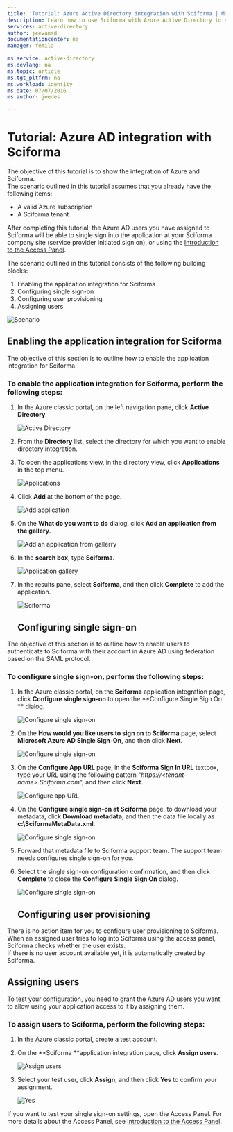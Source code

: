 ```yaml
---
title: 'Tutorial: Azure Active Directory integration with Sciforma | Microsoft Azure'
description: Learn how to use Sciforma with Azure Active Directory to enable single sign-on, automated provisioning, and more!
services: active-directory
author: jeevansd
documentationcenter: na
manager: femila

ms.service: active-directory
ms.devlang: na
ms.topic: article
ms.tgt_pltfrm: na
ms.workload: identity
ms.date: 07/07/2016
ms.author: jeedes

---
```

# Tutorial: Azure AD integration with Sciforma
The objective of this tutorial is to show the integration of Azure and Sciforma.  
The scenario outlined in this tutorial assumes that you already have the following items:

* A valid Azure subscription
* A Sciforma tenant

After completing this tutorial, the Azure AD users you have assigned to Sciforma will be able to single sign into the application at your Sciforma company site (service provider initiated sign on), or using the [Introduction to the Access Panel](active-directory-saas-access-panel-introduction.md).

The scenario outlined in this tutorial consists of the following building blocks:

1. Enabling the application integration for Sciforma
2. Configuring single sign-on
3. Configuring user provisioning
4. Assigning users

![Scenario](./media/active-directory-saas-sciforma-tutorial/IC777369.png "Scenario")

## Enabling the application integration for Sciforma
The objective of this section is to outline how to enable the application integration for Sciforma.

### To enable the application integration for Sciforma, perform the following steps:
1. In the Azure classic portal, on the left navigation pane, click **Active Directory**.
   
   ![Active Directory](./media/active-directory-saas-sciforma-tutorial/IC700993.png "Active Directory")
2. From the **Directory** list, select the directory for which you want to enable directory integration.
3. To open the applications view, in the directory view, click **Applications** in the top menu.
   
   ![Applications](./media/active-directory-saas-sciforma-tutorial/IC700994.png "Applications")
4. Click **Add** at the bottom of the page.
   
   ![Add application](./media/active-directory-saas-sciforma-tutorial/IC749321.png "Add application")
5. On the **What do you want to do** dialog, click **Add an application from the gallery**.
   
   ![Add an application from gallerry](./media/active-directory-saas-sciforma-tutorial/IC749322.png "Add an application from gallerry")
6. In the **search box**, type **Sciforma**.
   
   ![Application gallery](./media/active-directory-saas-sciforma-tutorial/IC777370.png "Application gallery")
7. In the results pane, select **Sciforma**, and then click **Complete** to add the application.
   
   ![Sciforma](./media/active-directory-saas-sciforma-tutorial/IC777371.png "Sciforma")
   
   ## Configuring single sign-on

The objective of this section is to outline how to enable users to authenticate to Sciforma with their account in Azure AD using federation based on the SAML protocol.

### To configure single sign-on, perform the following steps:
1. In the Azure classic portal, on the **Sciforma** application integration page, click **Configure single sign-on** to open the **Configure Single Sign On ** dialog.
   
   ![Configure single sign-on](./media/active-directory-saas-sciforma-tutorial/IC777372.png "Configure single sign-on")
2. On the **How would you like users to sign on to Sciforma** page, select **Microsoft Azure AD Single Sign-On**, and then click **Next**.
   
   ![Configure single sign-on](./media/active-directory-saas-sciforma-tutorial/IC777373.png "Configure single sign-on")
3. On the **Configure App URL** page, in the **Sciforma Sign In URL** textbox, type your URL using the following pattern "*https://\<tenant-name\>.Sciforma.com*", and then click **Next**.
   
   ![Configure app URL](./media/active-directory-saas-sciforma-tutorial/IC777374.png "Configure app URL")
4. On the **Configure single sign-on at Sciforma** page, to download your metadata, click **Download metadata**, and then the data file locally as **c:\\SciformaMetaData.xml**.
   
   ![Configure single sign-on](./media/active-directory-saas-sciforma-tutorial/IC777375.png "Configure single sign-on")
5. Forward that metadata file to Sciforma support team. The support team needs configures single sign-on for you.
6. Select the single sign-on configuration confirmation, and then click **Complete** to close the **Configure Single Sign On** dialog.
   
   ![Configure single sign-on](./media/active-directory-saas-sciforma-tutorial/IC777376.png "Configure single sign-on")
   
   ## Configuring user provisioning

There is no action item for you to configure user provisioning to Sciforma.  
When an assigned user tries to log into Sciforma using the access panel, Sciforma checks whether the user exists.  
If there is no user account available yet, it is automatically created by Sciforma.

## Assigning users
To test your configuration, you need to grant the Azure AD users you want to allow using your application access to it by assigning them.

### To assign users to Sciforma, perform the following steps:
1. In the Azure classic portal, create a test account.
2. On the **Sciforma **application integration page, click **Assign users**.
   
   ![Assign users](./media/active-directory-saas-sciforma-tutorial/IC777377.png "Assign users")
3. Select your test user, click **Assign**, and then click **Yes** to confirm your assignment.
   
   ![Yes](./media/active-directory-saas-sciforma-tutorial/IC767830.png "Yes")

If you want to test your single sign-on settings, open the Access Panel. For more details about the Access Panel, see [Introduction to the Access Panel](active-directory-saas-access-panel-introduction.md).

